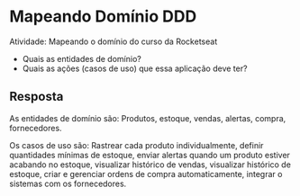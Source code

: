 # Mapeando Domínio DDD
Atividade: Mapeando o domínio do curso da Rocketseat

- Quais as entidades de domínio?
- Quais as ações (casos de uso) que essa aplicação deve ter?


## Resposta
As entidades de domínio são: Produtos, estoque, vendas, alertas, compra, fornecedores.

Os casos de uso são: Rastrear cada produto individualmente, definir quantidades mínimas de estoque, enviar alertas quando um produto estiver acabando no estoque, visualizar histórico de vendas, visualizar histórico de estoque, criar e gerenciar ordens de compra automaticamente, integrar o sistemas com os fornecedores.
